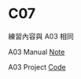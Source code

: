 # C07

練習內容與 A03 相同 

A03 Manual [Note](https://github.com/CodeMercs/ariod-ho-book/blob/master/Note/A03.md)

A03 Project [Code](https://github.com/CodeMercs/ariod-ho-book/tree/master/Code/A03)

